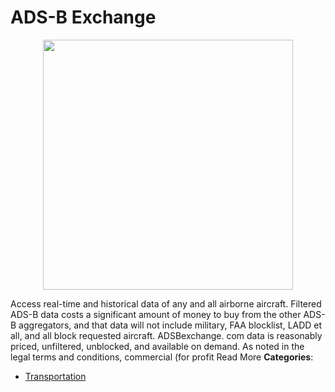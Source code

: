 # ADS-B Exchange

<p align="center">
    <img width="400" src="https://raw.githubusercontent.com/awesome-apis/awesome-apis/apis/ads-b-exchange/logo_256x256.png" />
</p>


Access real-time and historical data of any and all airborne aircraft. Filtered ADS-B data costs a significant amount of money to buy from the other ADS-B aggregators, and that data will not include military, FAA blocklist, LADD et all, and all block requested aircraft.  ADSBexchange. com data is reasonably priced, unfiltered, unblocked, and available on demand.  As noted in the legal terms and conditions, commercial (for profit Read More
**Categories**:

- [Transportation](https://github/awesome-apis/awesome-apis#transportation)



